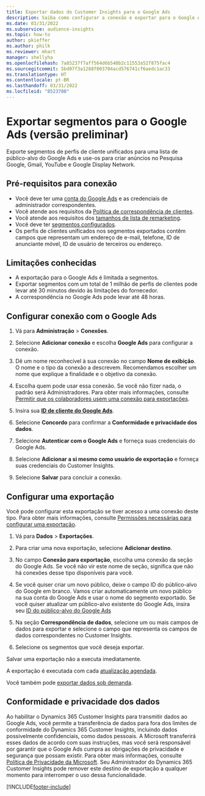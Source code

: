 ```yaml
---
title: Exportar dados do Customer Insights para o Google Ads
description: Saiba como configurar a conexão e exportar para o Google Ads.
ms.date: 03/31/2022
ms.subservice: audience-insights
ms.topic: how-to
author: pkieffer
ms.author: philk
ms.reviewer: mhart
manager: shellyha
ms.openlocfilehash: 7a85237f7aff564d6b540b2c11553a52f875fac4
ms.sourcegitcommit: 5bd07f3a1288f003704acd576741cf6aedc1ac33
ms.translationtype: HT
ms.contentlocale: pt-BR
ms.lasthandoff: 03/31/2022
ms.locfileid: "8523780"
---
```

# <a name="export-segments-to-google-ads-preview"></a>Exportar segmentos para o Google Ads (versão preliminar)

Exporte segmentos de perfis de cliente unificados para uma lista de público-alvo do Google Ads e use-os para criar anúncios no Pesquisa Google, Gmail, YouTube e Google Display Network. 


## <a name="prerequisites-for-connection"></a>Pré-requisitos para conexão

-   Você deve ter uma [conta do Google Ads](https://ads.google.com/) e as credenciais de administrador correspondentes.
-   Você atende aos requisitos da [Política de correspondência de clientes](https://support.google.com/adspolicy/answer/6299717).
-   Você atende aos requisitos dos [tamanhos de lista de remarketing](https://support.google.com/google-ads/answer/7558048).
-   Você deve ter [segmentos configurados](segments.md).
-   Os perfis de clientes unificados nos segmentos exportados contêm campos que representam um endereço de e-mail, telefone, ID de anunciante móvel, ID de usuário de terceiros ou endereço.

## <a name="known-limitations"></a>Limitações conhecidas

- A exportação para o Google Ads é limitada a segmentos.
- Exportar segmentos com um total de 1 milhão de perfis de clientes pode levar até 30 minutos devido às limitações do fornecedor. 
- A correspondência no Google Ads pode levar até 48 horas.

## <a name="set-up-connection-to-google-ads"></a>Configurar conexão com o Google Ads

1. Vá para **Administração** > **Conexões**.

1. Selecione **Adicionar conexão** e escolha **Google Ads** para configurar a conexão.

1. Dê um nome reconhecível à sua conexão no campo **Nome de exibição**. O nome e o tipo da conexão a descrevem. Recomendamos escolher um nome que explique a finalidade e o objetivo da conexão.

1. Escolha quem pode usar essa conexão. Se você não fizer nada, o padrão será Administradores. Para obter mais informações, consulte [Permitir que os colaboradores usem uma conexão para exportações](connections.md#allow-contributors-to-use-a-connection-for-exports).

1. Insira sua **[ID de cliente do Google Ads](https://support.google.com/google-ads/answer/1704344)**.

1. Selecione **Concordo** para confirmar a **Conformidade e privacidade dos dados**.

1. Selecione **Autenticar com o Google Ads** e forneça suas credenciais do Google Ads.

1. Selecione **Adicionar a si mesmo como usuário de exportação** e forneça suas credenciais do Customer Insights.

1. Selecione **Salvar** para concluir a conexão. 

## <a name="configure-an-export"></a>Configurar uma exportação

Você pode configurar esta exportação se tiver acesso a uma conexão deste tipo. Para obter mais informações, consulte [Permissões necessárias para configurar uma exportação](export-destinations.md#set-up-a-new-export).

1. Vá para **Dados** > **Exportações**.

1. Para criar uma nova exportação, selecione **Adicionar destino**.

1. No campo **Conexão para exportação**, escolha uma conexão da seção do Google Ads. Se você não vir este nome de seção, significa que não há conexões desse tipo disponíveis para você.

1. Se você quiser criar um novo público, deixe o campo ID do público-alvo do Google em branco. Vamos criar automaticamente um novo público na sua conta do Google Ads e usar o nome do segmento exportado. Se você quiser atualizar um público-alvo existente do Google Ads, insira seu [ID do público-alvo do Google Ads](https://support.google.com/google-ads/answer/7558048?hl=en#:~:text=Audience%20lists%20is%20a%20section,Display%20Network%20through%20remarketing%20campaigns.)

1. Na seção **Correspondência de dados**, selecione um ou mais campos de dados para exportar e selecione o campo que representa os campos de dados correspondentes no Customer Insights.

1. Selecione os segmentos que você deseja exportar. 

Salvar uma exportação não a executa imediatamente.

A exportação é executada com cada [atualização agendada](system.md#schedule-tab). 

Você também pode [exportar dados sob demanda](export-destinations.md#run-exports-on-demand). 

## <a name="data-privacy-and-compliance"></a>Conformidade e privacidade dos dados

Ao habilitar o Dynamics 365 Customer Insights para transmitir dados ao Google Ads, você permite a transferência de dados para fora dos limites de conformidade do Dynamics 365 Customer Insights, incluindo dados possivelmente confidenciais, como dados pessoais. A Microsoft transferirá esses dados de acordo com suas instruções, mas você será responsável por garantir que o Google Ads cumpra as obrigações de privacidade e segurança que possam existir. Para obter mais informações, consulte [Política de Privacidade da Microsoft](https://go.microsoft.com/fwlink/?linkid=396732).
Seu Administrador do Dynamics 365 Customer Insights pode remover este destino de exportação a qualquer momento para interromper o uso dessa funcionalidade.


[!INCLUDE[footer-include](../includes/footer-banner.md)]
